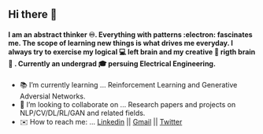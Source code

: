 ## Hi there 👋
#### I am an abstract thinker ♾️. Everything with patterns :electron: fascinates me. The scope of learning new things is what drives me everyday. I always try to exercise my logical 💻 left brain and my creative 📸 rigth brain :brain: . Currently an undergrad 🎓 persuing Electrical Engineering.

- 📚 I’m currently learning ... Reinforcement Learning and Generative Adversial Networks.
- 🤝 I’m looking to collaborate on ... Research papers and projects on NLP/CV/DL/RL/GAN and related fields.
- ✉️ How to reach me: ... [Linkedin](https://www.linkedin.com/in/ashish-panda-475921143/) ||  [Gmail](mailto:ashishpanda.proff@gmail.com) || [Twitter](https://twitter.com/Ashindustry_007)

<!--
**Ashindustry007/Ashindustry007** is a ✨ _special_ ✨ repository because its `README.md` (this file) appears on your GitHub profile.

Here are some ideas to get you started:

- 🔭 I’m currently working on ...
- 🌱 I’m currently learning ...
- 👯 I’m looking to collaborate on ...
- 🤔 I’m looking for help with ...
- 💬 Ask me about ...
- 📫 How to reach me: ...
- 😄 Pronouns: ...
- ⚡ Fun fact: ...
-->

